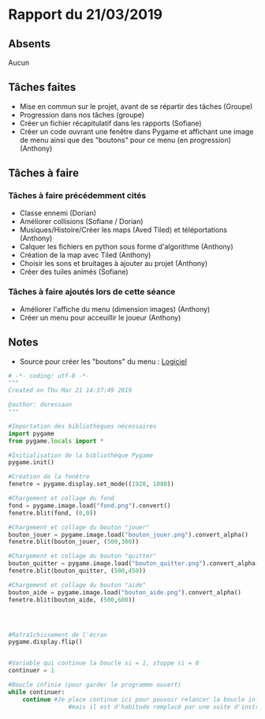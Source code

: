 # Rapport du 21/03/2019
## Absents
Aucun
## Tâches faites
- Mise en commun sur le projet, avant de se répartir des tâches (Groupe)
- Progression dans nos tâches (groupe) 
- Créer un fichier récapitulatif dans les rapports (Sofiane)
- Créer un code ouvrant une fenêtre dans Pygame et affichant une image de menu ainsi que des "boutons" pour ce menu (en progression) (Anthony)
## Tâches à faire
### Tâches à faire précédemment cités
- Classe ennemi (Dorian)
- Améliorer collisions (Sofiane / Dorian)
- Musiques/Histoire/Créer les maps (Aved Tiled) et téléportations (Anthony)
- Calquer les fichiers en python sous forme d'algorithme (Anthony)
- Création de la map avec Tiled (Anthony)
- Choisir les sons et bruitages à ajouter au projet (Anthony)
- Créer des tuiles animés (Sofiane)
### Tâches à faire ajoutés lors de cette séance
- Améliorer l'affiche du menu (dimension images) (Anthony)
- Créer un menu pour acceuillir le joueur (Anthony)

## Notes

- Source pour créer les "boutons" du menu : [Logiciel](https://dabuttonfactory.com/fr/)

```python
# -*- coding: utf-8 -*-
"""
Created on Thu Mar 21 14:37:49 2019

@author: doressaan
"""

#Importation des bibliothèques nécessaires
import pygame
from pygame.locals import *

#Initialisation de la bibliothèque Pygame
pygame.init()

#Création de la fenêtre
fenetre = pygame.display.set_mode((1920, 1080))

#Chargement et collage du fond
fond = pygame.image.load("fond.png").convert()
fenetre.blit(fond, (0,0))

#Chargement et collage du bouton "jouer"
bouton_jouer = pygame.image.load("bouton_jouer.png").convert_alpha()
fenetre.blit(bouton_jouer, (500,300))

#Chargement et collage du bouton "quitter"
bouton_quitter = pygame.image.load("bouton_quitter.png").convert_alpha()
fenetre.blit(bouton_quitter, (500,450))

#Chargement et collage du bouton "aide"
bouton_aide = pygame.image.load("bouton_aide.png").convert_alpha()
fenetre.blit(bouton_aide, (500,600))




#Rafraîchissement de l'écran
pygame.display.flip()


#Variable qui continue la boucle si = 1, stoppe si = 0
continuer = 1

#Boucle infinie (pour garder le programme ouvert)
while continuer:
	continue #Je place continue ici pour pouvoir relancer la boucle infinie
                 #mais il est d'habitude remplacé par une suite d'instructions

```
